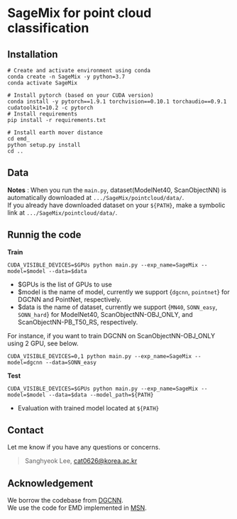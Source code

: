 # SageMix for point cloud classification
## Installation
```
# Create and activate environment using conda
conda create -n SageMix -y python=3.7
conda activate SageMix
 
# Install pytorch (based on your CUDA version)
conda install -y pytorch==1.9.1 torchvision==0.10.1 torchaudio==0.9.1 cudatoolkit=10.2 -c pytorch
# Install requirements
pip install -r requirements.txt

# Install earth mover distance
cd emd_
python setup.py install
cd ..
```

## Data

**Notes** : When you run the `main.py`, dataset(ModelNet40, ScanObjectNN) is automatically downloaded at `.../SageMix/pointcloud/data/`.  
If you already have downloaded dataset on your `${PATH}`, make a symbolic link at `.../SageMix/pointcloud/data/`. 

## Runnig the code

**Train**
```
CUDA_VISIBLE_DEVICES=$GPUs python main.py --exp_name=SageMix --model=$model --data=$data
```
- $GPUs is the list of GPUs to use
- $model is the name of model, currently we support {`dgcnn`, `pointnet`} for DGCNN and PointNet, respectively.
- $data is the name of dataset, currently we support {`MN40`, `SONN_easy`, `SONN_hard`} for ModelNet40, ScanObjectNN-OBJ_ONLY, and ScanObjectNN-PB_T50_RS, respectively.  

For instance, if you want to train DGCNN on ScanObjectNN-OBJ_ONLY using 2 GPU, see below.
```
CUDA_VISIBLE_DEVICES=0,1 python main.py --exp_name=SageMix --model=dgcnn --data=SONN_easy
```

**Test**
```
CUDA_VISIBLE_DEVICES=$GPUs python main.py --exp_name=SageMix --model=$model --data=$data --model_path=${PATH}
```
- Evaluation with trained model located at `${PATH}`

## Contact
Let me know if you have any questions or concerns.
> Sanghyeok Lee, cat0626@korea.ac.kr

## Acknowledgement

We borrow the codebase from [DGCNN](https://github.com/WangYueFt/dgcnn).  
We use the code for EMD implemented in [MSN](https://github.com/Colin97/MSN-Point-Cloud-Completion).
